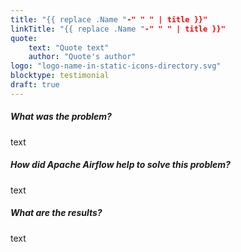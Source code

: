 ```yaml
---
title: "{{ replace .Name "-" " " | title }}"
linkTitle: "{{ replace .Name "-" " " | title }}"
quote:
    text: "Quote text"
    author: "Quote's author"
logo: "logo-name-in-static-icons-directory.svg"
blocktype: testimonial
draft: true
---
```


##### What was the problem?
text

##### How did Apache Airflow help to solve this problem?
text

##### What are the results?
text
